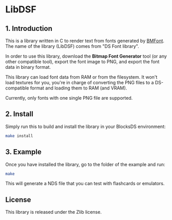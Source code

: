 # LibDSF

## 1. Introduction

This is a library written in C to render text from fonts generated by
[BMFont](https://www.angelcode.com/products/bmfont/). The name of the library
(LibDSF) comes from "DS Font library".

In order to use this library, download the **Bitmap Font Generator** tool (or
any other compatible tool), export the font image to PNG, and export the font
data in binary format.

This library can load font data from RAM or from the filesystem. It won't load
textures for you, you're in charge of converting the PNG files to a
DS-compatible format and loading them to RAM (and VRAM).

Currently, only fonts with one single PNG file are supported.

## 2. Install

Simply run this to build and install the library in your BlocksDS environment:

```bash
make install
```

## 3. Example

Once you have installed the library, go to the folder of the example and run:

```bash
make
```

This will generate a NDS file that you can test with flashcards or emulators.

## License

This library is released under the Zlib license.
